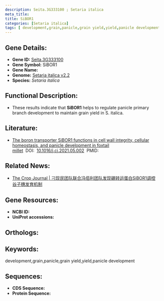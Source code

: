 ```yaml
---
description: Seita.3G333100 ; Setaria italica
meta_title:
title: SiBOR1
categories: [Setaria italica]
tags: [ development,grain,panicle,grain yield,yield,panicle development ]
---
```


## Gene Details:
- **Gene ID:**	[Seita.3G333100]()
- **Gene Symbol:** SiBOR1
- **Gene Name:** 
- **Genome:** [Setaria italica v2.2]()
- **Species:** *Setaria italica*

## Functional Description:
   - These results indicate that **SiBOR1** helps to regulate panicle primary branch development to maintain grain yield in S. italica.

## Literature:
   - [The boron transporter SiBOR1 functions in cell wall integrity, cellular homeostasis, and panicle development in foxtail millet]( https://www.sciencedirect.com/science/article/pii/S2214514121001070#b0215)&nbsp;&nbsp;DOI:&nbsp;&nbsp;[10.1016/j.cj.2021.05.002](https://www.sciencedirect.com/science/article/pii/S2214514121001070#b0215)&nbsp;&nbsp;PMID:&nbsp;&nbsp;[](https://pubmed.ncbi.nlm.nih.gov//)

## Related News:
   - [The Crop Journal | 刁现民团队联合冯佰利团队发现硼转运蛋白SiBOR1调控谷子穗发育机制](https://mp.weixin.qq.com/s?__biz=Mzg3MDEwNDEyMg==&mid=2247515044&idx=6&sn=299c39bfa739760e228815784033de6b&chksm=ce9016f1f9e79fe75e5a93e3f656b13f68e423707cf7cb806b7849cc3a5bd639bc048d68610c&scene=27#wechat_redirect)

## Gene Resources:
- **NCBI ID:** [](https://www.ncbi.nlm.nih.gov/gene/?term=)
- **UniProt accessions:** [](https://www.uniprot.org/uniprotkb//entry)

## Orthologs:


## Keywords:
development,grain,panicle,grain yield,yield,panicle development

## Sequences:
- **CDS Sequence:**
- **Protein Sequence:**
